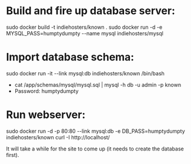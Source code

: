 # Build and fire up database server:

sudo docker build -t indiehosters/known .
sudo docker run -d -e MYSQL_PASS=humptydumpty --name mysql indiehosters/mysql

# Import database schema:
sudo docker run -it --link mysql:db indiehosters/known /bin/bash
* cat /app/schemas/mysql/mysql.sql | mysql -h db -u admin -p known
* Password: humptydumpty

# Run webserver:
sudo docker run -d -p 80:80 --link mysql:db -e DB_PASS=humptydumpty indiehosters/known
curl -I http://localhost/

It will take a while for the site to come up (it needs to create the database first).
